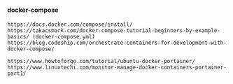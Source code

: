 #### docker-compose

	https://docs.docker.com/compose/install/	
	https://takacsmark.com/docker-compose-tutorial-beginners-by-example-basics/ (docker-compose.yml)
	https://blog.codeship.com/orchestrate-containers-for-development-with-docker-compose/

	https://www.howtoforge.com/tutorial/ubuntu-docker-portainer/
	https://www.linuxtechi.com/monitor-manage-docker-containers-portainer-part1/